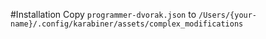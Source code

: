 #Installation
Copy `programmer-dvorak.json` to `/Users/{your-name}/.config/karabiner/assets/complex_modifications`
